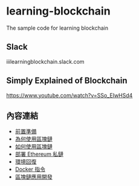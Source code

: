 # learning-blockchain
The sample code for learning blockchain

## Slack
iiilearningblockchain.slack.com

## Simply Explained of Blockchain
https://www.youtube.com/watch?v=SSo_EIwHSd4

## 內容連結
- [前置準備](./PREPARE.md)
- [為何使用區塊鏈](./WhyBlockchain.md)
- [如何使用區塊鏈](./HowBlockchain.md)
- [部署 Ethereum 私鏈](./DepolyEthereum.md)
- [環境回復](./GarbageCollection.md)
- [Docker 指令](./DOCKER.md)
- [區塊鏈應用開發](./ReverseEngineering.md)
